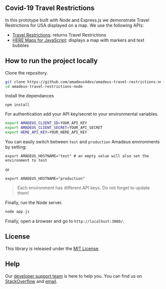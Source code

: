 ## Covid-19 Travel Restrictions 

In this prototype built with Node and Express.js we demonstrate Travel Restrictions for USA displayed on a map. We use the following APIs: 
- [Travel Restrictions](https://developers.amadeus.com/self-service/category/hotel/api-doc/hotel-search): returns Travel Restrictions
- [HERE Maps for JavaScript](https://developer.here.com/): displays a map with markers and text bubbles


## How to run the project locally

Clone the repository.

```sh
git clone https://github.com/amadeus4dev/amadeus-travel-restrictions-node.git
cd amadeus-travel-restrictions-node
```

Install the dependances

```
npm install
```

For authentication add your API key/secret to your environmental variables.

```sh
export AMADEUS_CLIENT_ID=YOUR_API_KEY
export AMADEUS_CLIENT_SECRET=YOUR_API_SECRET
export HERE_API_KEY=YOUR_HERE_API_KEY
```

You can easily switch between `test` and `production` Amadeus environments by setting:

```
export AMADEUS_HOSTNAME="test" # an empty value will also set the environment to test
```

or

```
export AMADEUS_HOSTNAME="production"
```

> Each environment has different API keys. Do not forget to update them!

Finally, run the Node server.

```sh
node app.js
```

Finally, open a browser and go to `http://localhost:3000/`.

## License

This library is released under the [MIT License](LICENSE).

## Help

Our [developer support team](https://developers.amadeus.com/support) is here
to help you. You can find us on
[StackOverflow](https://stackoverflow.com/questions/tagged/amadeus) and
[email](mailto:developers@amadeus.com).
